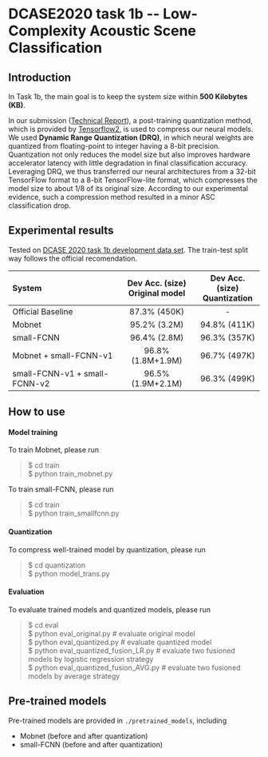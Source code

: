# DCASE2020 task 1b -- Low-Complexity Acoustic Scene Classification

## Introduction
In Task 1b, the main goal is to keep the system size within **500 Kilobytes (KB)**. 

In our submission ([Technical Report](https://arxiv.org/abs/2007.08389)), a post-training quantization method, which is provided by [Tensorflow2](https://www.tensorflow.org/tutorials), is used to compress our neural models. We used **Dynamic Range Quantization (DRQ)**, in which neural weights are quantized from floating-point to integer having a 8-bit precision. Quantization not only reduces the model size but also improves hardware accelerator latency with little degradation in final classification accuracy. Leveraging DRQ, we thus transferred our neural architectures from a 32-bit TensorFlow format to a 8-bit TensorFlow-lite format, which compresses the model size to about 1/8 of its original size. According to our experimental evidence, such a compression method resulted in a minor ASC classification drop.


## Experimental results 
Tested on [DCASE 2020 task 1b development data set](http://dcase.community/challenge2020/task-acoustic-scene-classification#subtask-b). The train-test split way follows the official recomendation.  

| System       |   Dev Acc. (size)<br> Original model| Dev Acc. (size) <br> Quantization | 
| :---         |      :----:   | :---: | 
| Official Baseline     | 87.3% (450K)   |  - | 
|   Mobnet  | 95.2% (3.2M)    | 94.8% (411K) | 
|   small-FCNN    |  96.4% (2.8M)    | 96.3% (357K) | 
|   Mobnet + small-FCNN-v1   | 96.8% (1.8M+1.9M)      | 96.7% (497K) | 
|   small-FCNN-v1 + small-FCNN-v2   | 96.5% (1.9M+2.1M)     | 96.3% (499K)| 


## How to use

#### Model training
To train Mobnet, please run
> \$ cd train  
> \$ python train_mobnet.py  

To train small-FCNN, please run
> \$ cd train  
> \$ python train_smallfcnn.py  

#### Quantization
To compress well-trained model by quantization, please run
> \$ cd quantization  
> \$ python model_trans.py  

#### Evaluation
To evaluate trained models and quantized models, please run
> \$ cd eval  
> \$ python eval_original.py  \# evaluate original model  
> \$ python eval_quantized.py  \# evaluate quantized model  
> \$ python eval_quantized_fusion_LR.py  \# evaluate two fusioned models by logistic regression strategy  
> \$ python eval_quantized_fusion_AVG.py  \# evaluate two fusioned models by average strategy   
 

## Pre-trained models
Pre-trained models are provided in `./pretrained_models`, including
* Mobnet (before and after quantization)
* small-FCNN (before and after quantization)
 